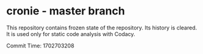 # cronie - master branch

This repository contains frozen state of the repository.
Its history is cleared. It is used only for static code
analysis with Codacy.

Commit Time: 1702703208